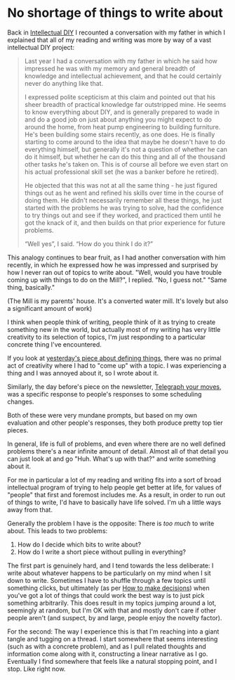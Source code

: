 # No shortage of things to write about

Back in [Intellectual DIY](https://drmaciver.substack.com/p/fragments-intellectual-diy) I recounted a conversation with my father in which I explained that all of my reading and writing was more by way of a vast intellectual DIY project:

> Last year I had a conversation with my father in which he said how impressed he was with my memory and general breadth of knowledge and intellectual achievement, and that he could certainly never do anything like that.
> 
> I expressed polite scepticism at this claim and pointed out that his sheer breadth of practical knowledge far outstripped mine. He seems to know everything about DIY, and is generally prepared to wade in and do a good job on just about anything you might expect to do around the home, from heat pump engineering to building furniture. He's been building some stairs recently, as one does. He is finally starting to come around to the idea that maybe he doesn't have to do everything himself, but generally it's not a question of whether he can do it himself, but whether he can do this thing and all of the thousand other tasks he's taken on. This is of course all before we even start on his actual professional skill set (he was a banker before he retired).
> 
> He objected that this was not at all the same thing - he just figured things out as he went and refined his skills over time in the course of doing them. He didn't necessarily remember all these things, he just started with the problems he was trying to solve, had the confidence to try things out and see if they worked, and practiced them until he got the knack of it, and then builds on that prior experience for future problems.
>
> “Well yes”, I said. “How do you think I do it?”

This analogy continues to bear fruit, as I had another conversation with him recently, in which he expressed how he was impressed and surprised by how I never ran out of topics to write about. "Well, would you have trouble coming up with things to do on the Mill?", I replied. "No, I guess not." "Same thing, basically."

(The Mill is my parents' house. It's a converted water mill. It's lovely but also a significant amount of work)

I think when people think of writing, people think of it as trying to create something new in the world,
but actually most of my writing has very little creativity to its selection of topics, I'm just responding to a particular concrete thing I've encountered.

If you look at [yesterday's piece about defining things](https://notebook.drmaciver.com/posts/2021-07-02-09:29.html), there was no primal act of creativity where I had to "come up" with a topic. I was experiencing a thing and I was annoyed about it, so I wrote about it.

Similarly, the day before's piece on the newsletter, [Telegraph your moves](https://drmaciver.substack.com/p/telegraph-your-moves), was a specific response to people's responses to some scheduling changes.

Both of these were very mundane prompts, but based on my own evaluation and other people's responses, they both produce pretty top tier pieces.

In general, life is full of problems, and even where there are no well defined problems there's a near infinite amount of detail.
Almost all of that detail you can just look at and go "Huh. What's up with that?" and write something about it.

For me in particular a lot of my reading and writing fits into a sort of broad intellectual program of trying to help people get better at life, for values of "people" that first and foremost includes me. As a result, in order to run out of things to write, I'd have to basically have life solved. I'm uh a little ways away from that. 

Generally the problem I have is the opposite: There is *too much* to write about. This leads to two problems:

1. How do I decide which bits to write about?
2. How do I write a short piece without pulling in everything?

The first part is genuinely hard, and I tend towards the less deliberate: I write about whatever happens to be particularly on my mind when I sit down to write. Sometimes I have to shuffle through a few topics until something clicks, but ultimately (as per [How to make decisions](https://notebook.drmaciver.com/posts/2020-02-25-10:39.html)) when you've got a lot of things that could work the best way is to just pick something arbitrarily. This does result in my topics jumping around a lot, seemingly at random, but I'm OK with that and mostly don't care if other people aren't (and suspect, by and large, people enjoy the novelty factor).

For the second: The way I experience this is that I'm reaching into a giant tangle and tugging on a thread. I start somewhere that seems interesting (such as with a concrete problem), and as I pull related thoughts and information come along with it, constructing a linear narrative as I go. Eventually I find somewhere that feels like a natural stopping point, and I stop. Like right now.
